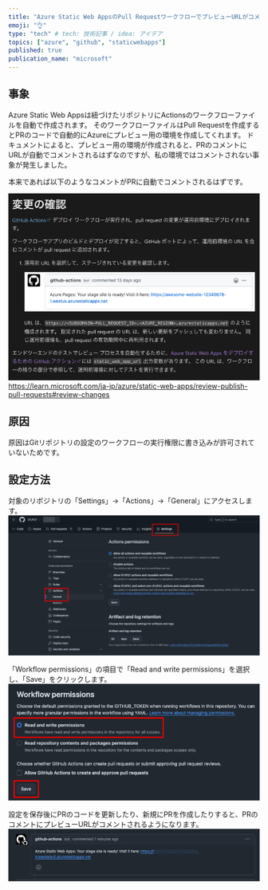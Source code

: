 ```yaml
---
title: "Azure Static Web AppsのPull RequestワークフローでプレビューURLがコメントされない"
emoji: "👌"
type: "tech" # tech: 技術記事 / idea: アイデア
topics: ["azure", "github", "staticwebapps"]
published: true
publication_name: "microsoft"
---
```


## 事象
Azure Static Web Appsは紐づけたリポジトリにActionsのワークフローファイルを自動で作成されます。
そのワークフローファイルはPull Requestを作成するとPRのコードで自動的にAzureにプレビュー用の環境を作成してくれます。
ドキュメントによると、プレビュー用の環境が作成されると、PRのコメントにURLが自動でコメントされるはずなのですが、私の環境ではコメントされない事象が発生しました。

本来であれば以下のようなコメントがPRに自動でコメントされるはずです。

![](/images/swa-pr-action-can-not-comment-stating-url/comment.png)
https://learn.microsoft.com/ja-jp/azure/static-web-apps/review-publish-pull-requests#review-changes


## 原因
原因はGitリポジトリの設定のワークフローの実行権限に書き込みが許可されていないためです。

## 設定方法
対象のリポジトリの「Settings」→「Actions」→「General」にアクセスします。
![](/images/swa-pr-action-can-not-comment-stating-url/1.png)

「Workflow permissions」の項目で「Read and write permissions」を選択し、「Save」をクリックします。
![](/images/swa-pr-action-can-not-comment-stating-url/2.png)


設定を保存後にPRのコードを更新したり、新規にPRを作成したりすると、PRのコメントにプレビューURLがコメントされるようになります。
![](/images/swa-pr-action-can-not-comment-stating-url/3.png)
